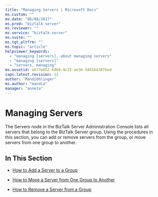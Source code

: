 ```yaml
---
title: "Managing Servers | Microsoft Docs"
ms.custom: ""
ms.date: "06/08/2017"
ms.prod: "biztalk-server"
ms.reviewer: ""
ms.service: "biztalk-server"
ms.suite: ""
ms.tgt_pltfrm: ""
ms.topic: "article"
helpviewer_keywords: 
  - "managing [servers], about managing servers"
  - "managing [servers]"
  - "servers, managing"
ms.assetid: eb77e852-64b9-4c25-ae36-5845b438f6ed
caps.latest.revision: 12
author: "MandiOhlinger"
ms.author: "mandia"
manager: "anneta"
---
```

# Managing Servers
The Servers node in the BizTalk Server Administration Console lists all servers that belong to the BizTalk Server group. Using the procedures in this section, you can add or remove servers from the group, or move servers from one group to another.  
  
## In This Section  
  
-   [How to Add a Server to a Group](../core/how-to-add-a-server-to-a-group.md)  
  
-   [How to Move a Server from One Group to Another](../core/how-to-move-a-server-from-one-group-to-another.md)  
  
-   [How to Remove a Server from a Group](../core/how-to-remove-a-server-from-a-group.md)